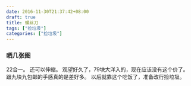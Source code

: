 ```yaml
---
date: 2016-11-30T21:37:42+08:00
draft: true
title: 螺丝刀
tags: ["捡垃圾"]
categories: ["捡垃圾"]
---
```


### 晒几张图
22合一。
还可以伸缩。
观望好久了，79块大洋入的，现在应该没有这个价了。
跟九块九包邮的手感真的是差好多。
以后就靠这个吃饭了，准备改行捡垃圾。